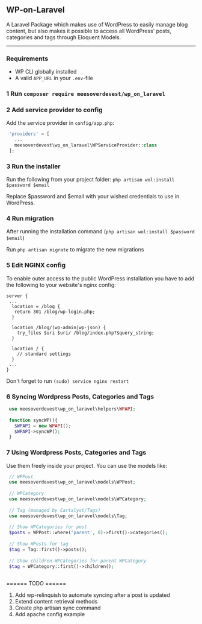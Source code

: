
## WP-on-Laravel

A Laravel Package which makes use of WordPress to easily manage blog content, but also makes it possible to access all WordPress' posts, categories and tags through Eloquent Models.
____

### Requirements
- WP CLI globally installed
- A valid ```APP_URL``` in your ```.env```-file

### 1 Run ```composer require meesoverdevest/wp_on_laravel```

### 2 Add service provider to config
Add the service provider in ```config/app.php```:
```php
 'providers' = [
   ...
   meesoverdevest\wp_on_laravel\WPServiceProvider::class
 ];
```

### 3 Run the installer
Run the following from your project folder:
```php artisan wol:install $password $email```

Replace $password and $email with your wished credentials to use in WordPress.

### 4 Run migration
After running the installation command (```php artisan wol:install $password $email```)

Run ```php artisan migrate``` to migrate the new migrations

### 5 Edit NGINX config

To enable outer access to the public WordPress installation you have to add the following to your website's nginx config:
```
server {
 ...
  location = /blog {
   return 301 /blog/wp-login.php;
  }

  location /blog/(wp-admin|wp-json) {
    try_files $uri $uri/ /blog/index.php?$query_string;
  }	

  location / {
    // standard settings
  }
 ...
}
```

Don't forget to run ```(sudo) service nginx restart```

### 6 Syncing Wordpress Posts, Categories and Tags 
```php
 use meesoverdevest\wp_on_laravel\helpers\WPAPI;
 
 function syncWP(){
   $WPAPI = new WPAPI();
   $WPAPI->syncWP();
 }
```

### 7 Using Wordpress Posts, Categories and Tags 

Use them freely inside your project. You can use the models like:
```php
 // WPPost 
 use meesoverdevest\wp_on_laravel\models\WPPost;
 
 // WPCategory 
 use meesoverdevest\wp_on_laravel\models\WPCategory;
 
 // Tag (managed by Cartalyst/Tags) 
 use meesoverdevest\wp_on_laravel\models\Tag;
 
 // Show WPCategories for post
 $posts = WPPost::where('parent', 0)->first()->categories();
 
 // Show WPosts for tag
 $tag = Tag::first()->posts();
 
 // Show children WPCategories for parent WPCategory
 $tag = WPCategory::first()->children();
 
```


====== TODO ======

1. Add wp-relinquish to automate syncing after a post is updated
2. Extend content retrieval methods
3. Create php artisan sync command
4. Add apache config example
